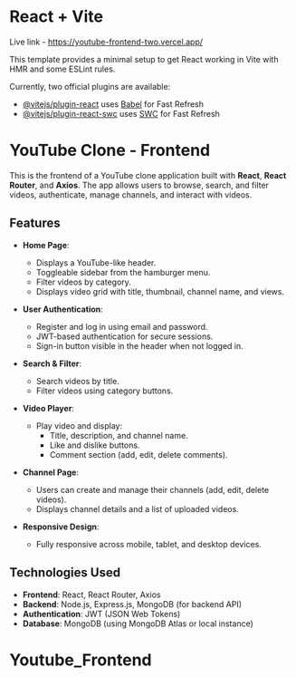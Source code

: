 # React + Vite

Live link  - https://youtube-frontend-two.vercel.app/


This template provides a minimal setup to get React working in Vite with HMR and some ESLint rules.

Currently, two official plugins are available:

- [@vitejs/plugin-react](https://github.com/vitejs/vite-plugin-react/blob/main/packages/plugin-react/README.md) uses [Babel](https://babeljs.io/) for Fast Refresh
- [@vitejs/plugin-react-swc](https://github.com/vitejs/vite-plugin-react-swc) uses [SWC](https://swc.rs/) for Fast Refresh

# YouTube Clone - Frontend

This is the frontend of a YouTube clone application built with **React**, **React Router**, and **Axios**. The app allows users to browse, search, and filter videos, authenticate, manage channels, and interact with videos.


## Features

- **Home Page**:
  - Displays a YouTube-like header.
  - Toggleable sidebar from the hamburger menu.
  - Filter videos by category.
  - Displays video grid with title, thumbnail, channel name, and views.

- **User Authentication**:
  - Register and log in using email and password.
  - JWT-based authentication for secure sessions.
  - Sign-in button visible in the header when not logged in.

- **Search & Filter**:
  - Search videos by title.
  - Filter videos using category buttons.

- **Video Player**:
  - Play video and display:
    - Title, description, and channel name.
    - Like and dislike buttons.
    - Comment section (add, edit, delete comments).

- **Channel Page**:
  - Users can create and manage their channels (add, edit, delete videos).
  - Displays channel details and a list of uploaded videos.

- **Responsive Design**:
  - Fully responsive across mobile, tablet, and desktop devices.

## Technologies Used

- **Frontend**: React, React Router, Axios
- **Backend**: Node.js, Express.js, MongoDB (for backend API)
- **Authentication**: JWT (JSON Web Tokens)
- **Database**: MongoDB (using MongoDB Atlas or local instance)
# Youtube_Frontend
